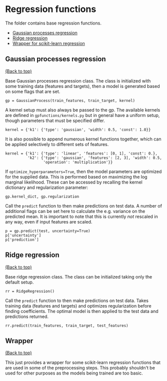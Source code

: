 # Regression functions

The folder contains base regression functions.

-   [Gaussian processes regression](#gaussian-processes-regression)
-   [Ridge regression](#ridge-regression)
-   [Wrapper for scikit-learn regression](#wrapper)

## Gaussian processes regression
[(Back to top)](#regression-functions)

Base Gaussian processes regression class. The class is initialized with some
training data (features and targets), then a model is generated based on some
flags that are set.

    gp = GaussianProcess(train_features, train_target, kernel)

A kernel setup must also always be passed to the gp. The available kernels are
defined in `gpfunctions/kernels.py` but in general have a uniform setup, though
parameters that must be specified differ.

    kernel = {'k1': {'type': 'gaussian', 'width': 0.5, 'const': 1.0}}

It is also possible to append numerous kernel functions together, which can be
applied selectively to different sets of features.

    kernel = {'k1': {'type': 'linear', 'features': [0, 1], 'const': 0.},
              'k2': {'type': 'gaussian', 'features': [2, 3], 'width': 0.5,
                     'operation': 'multiplication'}}

If `optimize_hyperparameters=True`, then the model parameters are optimized for
the supplied data. This is performed based on maximizing the log marginal
likelihood. These can be accessed by recalling the kernel dictionary and
regularization parameter:

    gp.kernel_dict, gp.regularization

Call the `predict` function to then make predictions on test data. A number of
additional flags can be set here to calculate the e.g. variance on the
predicted mean. It is important to note that this is currently *not* rescaled
in any way, even if input features are scaled.

    p = gp.predict(test, uncertainty=True)
    p['uncertainty']
    p['prediction']

## Ridge regression
[(Back to top)](#regression-functions)

Base ridge regression class. The class can be initialized taking only the
default setup.

    rr = RidgeRegression()

Call the `predict` function to then make predictions on test data. Takes
training data (features and targets) and optimizes regularization before
finding coefficients. The optimal model is then applied to the test data and
predictions returned.

    rr.predict(train_features, train_target, test_features)

## Wrapper
[(Back to top)](#regression-functions)

This just provides a wrapper for some scikit-learn regression functions that
are used in some of the preprocessing steps. This probably shouldn't be used
for other purposes as the models being trained are too basic.
